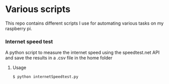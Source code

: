# Various scripts
This repo contains different scripts I use for automating various tasks on my raspberry pi.

### Internet speed test
A python script to measure the internet speed using the speedtest.net API and save the results in a .csv file in the home folder

1. Usage
    ```bash
    $ python internetSpeedtest.py
    ```

